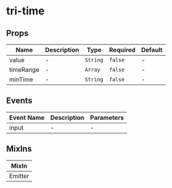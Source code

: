 # tri-time

## Props

<!-- @vuese:tri-time:props:start -->
|Name|Description|Type|Required|Default|
|---|---|---|---|---|
|value|-|`String`|`false`|-|
|timeRange|-|`Array`|`false`|-|
|minTime|-|`String`|`false`|-|

<!-- @vuese:tri-time:props:end -->


## Events

<!-- @vuese:tri-time:events:start -->
|Event Name|Description|Parameters|
|---|---|---|
|input|-|-|

<!-- @vuese:tri-time:events:end -->


## MixIns

<!-- @vuese:tri-time:mixIns:start -->
|MixIn|
|---|
|Emitter|

<!-- @vuese:tri-time:mixIns:end -->


